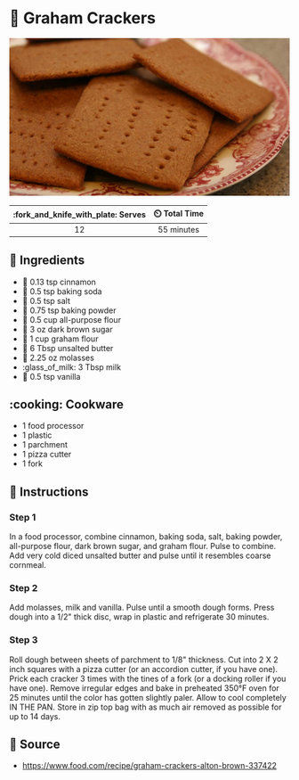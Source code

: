 # :cookie: Graham Crackers

![Graham Crackers](../assets/images/graham-crackers.jpg)

| :fork_and_knife_with_plate: Serves | :timer_clock: Total Time |
|:----------------------------------:|:-----------------------: |
| 12 | 55 minutes |

## :salt: Ingredients

- :custard: 0.13 tsp cinnamon
- :cup_with_straw: 0.5 tsp baking soda
- :salt: 0.5 tsp salt
- :dash: 0.75 tsp baking powder
- :ear_of_rice: 0.5 cup all-purpose flour
- :maple_leaf: 3 oz dark brown sugar
- :ear_of_rice: 1 cup graham flour
- :butter: 6 Tbsp unsalted butter
- :maple_leaf: 2.25 oz molasses
- :glass_of_milk: 3 Tbsp milk
- :icecream: 0.5 tsp vanilla

## :cooking: Cookware

- 1 food processor
- 1 plastic
- 1 parchment
- 1 pizza cutter
- 1 fork

## :pencil: Instructions

### Step 1

In a food processor, combine cinnamon, baking soda, salt, baking powder, all-purpose flour, dark brown sugar, and graham
flour. Pulse to combine. Add very cold diced unsalted butter and pulse until it resembles coarse cornmeal.

### Step 2

Add molasses, milk and vanilla. Pulse until a smooth dough forms. Press dough into a 1/2" thick disc, wrap in plastic
and refrigerate 30 minutes.

### Step 3

Roll dough between sheets of parchment to 1/8" thickness. Cut into 2 X 2 inch squares with a pizza cutter (or an
accordion cutter, if you have one). Prick each cracker 3 times with the tines of a fork (or a docking roller if you have
one). Remove irregular edges and bake in preheated 350°F oven for 25 minutes until the color has gotten slightly paler.
Allow to cool completely IN THE PAN. Store in zip top bag with as much air removed as possible for up to 14 days.

## :link: Source

- <https://www.food.com/recipe/graham-crackers-alton-brown-337422>
